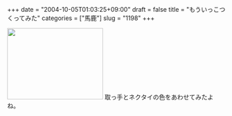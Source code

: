+++
date = "2004-10-05T01:03:25+09:00"
draft = false
title = "もういっこつくってみた"
categories = ["馬鹿"]
slug = "1198"
+++

<img src="http://ieiriblog.jugem.jp/?image=4043" width="221" height="165" alt="" class="pict" />
取っ手とネクタイの色をあわせてみたよね。
